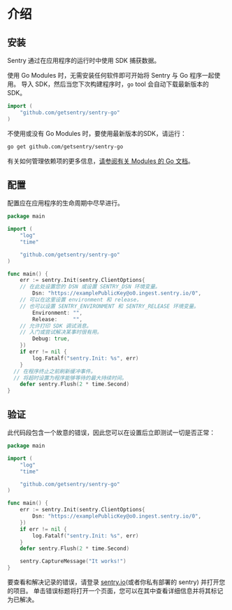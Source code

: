 # 介绍

## 安装

Sentry 通过在应用程序的运行时中使用 SDK 捕获数据。

使用 Go Modules 时，无需安装任何软件即可开始将 Sentry 与 Go 程序一起使用。 导入 SDK，然后当您下次构建程序时，`go` tool 会自动下载最新版本的 SDK。

```go
import (
	"github.com/getsentry/sentry-go"
)
```

不使用或没有 Go Modules 时，要使用最新版本的SDK，请运行：

```sh
go get github.com/getsentry/sentry-go
```

有关如何管理依赖项的更多信息，[请参阅有关 Modules 的 Go 文档](https://github.com/golang/go/wiki/Modules#how-to-upgrade-and-downgrade-dependencies)。

## 配置

配置应在应用程序的生命周期中尽早进行。

```go
package main

import (
	"log"
	"time"

	"github.com/getsentry/sentry-go"
)

func main() {
	err := sentry.Init(sentry.ClientOptions{
    // 在此处设置您的 DSN 或设置 SENTRY_DSN 环境变量。
		Dsn: "https://examplePublicKey@o0.ingest.sentry.io/0",
    // 可以在这里设置 environment 和 release，
    // 也可以设置 SENTRY_ENVIRONMENT 和 SENTRY_RELEASE 环境变量。
		Environment: "",
		Release:     "",
    // 允许打印 SDK 调试消息。
    // 入门或尝试解决某事时很有用。
		Debug: true,
	})
	if err != nil {
		log.Fatalf("sentry.Init: %s", err)
	}
  // 在程序终止之前刷新缓冲事件。
  // 将超时设置为程序能够等待的最大持续时间。
	defer sentry.Flush(2 * time.Second)
}
```

## 验证

此代码段包含一个故意的错误，因此您可以在设置后立即测试一切是否正常：

```go
package main

import (
	"log"
	"time"

	"github.com/getsentry/sentry-go"
)

func main() {
	err := sentry.Init(sentry.ClientOptions{
		Dsn: "https://examplePublicKey@o0.ingest.sentry.io/0",
	})
	if err != nil {
		log.Fatalf("sentry.Init: %s", err)
	}
	defer sentry.Flush(2 * time.Second)

	sentry.CaptureMessage("It works!")
}
```

要查看和解决记录的错误，请登录 [sentry.io](https://sentry.io/welcome/)(或者你私有部署的 sentry) 并打开您的项目。 单击错误标题将打开一个页面，您可以在其中查看详细信息并将其标记为已解决。